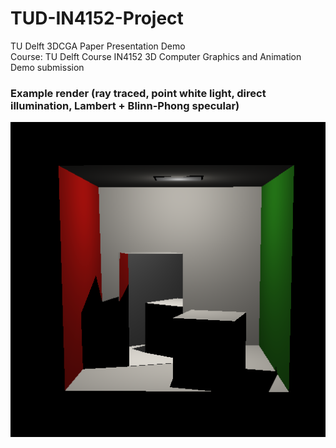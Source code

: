 # TUD-IN4152-Project
TU Delft 3DCGA Paper Presentation Demo  
Course: TU Delft Course IN4152 3D Computer Graphics and Animation  
Demo submission

### Example render (ray traced, point white light, direct illumination, Lambert + Blinn-Phong specular)
![](render.png)